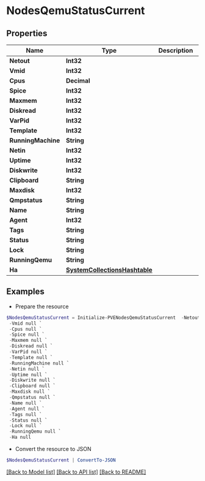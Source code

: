 # NodesQemuStatusCurrent
## Properties

Name | Type | Description | Notes
------------ | ------------- | ------------- | -------------
**Netout** | **Int32** |  | [optional] 
**Vmid** | **Int32** |  | [optional] 
**Cpus** | **Decimal** |  | [optional] 
**Spice** | **Int32** |  | [optional] 
**Maxmem** | **Int32** |  | [optional] 
**Diskread** | **Int32** |  | [optional] 
**VarPid** | **Int32** |  | [optional] 
**Template** | **Int32** |  | [optional] 
**RunningMachine** | **String** |  | [optional] 
**Netin** | **Int32** |  | [optional] 
**Uptime** | **Int32** |  | [optional] 
**Diskwrite** | **Int32** |  | [optional] 
**Clipboard** | **String** |  | [optional] 
**Maxdisk** | **Int32** |  | [optional] 
**Qmpstatus** | **String** |  | [optional] 
**Name** | **String** |  | [optional] 
**Agent** | **Int32** |  | [optional] 
**Tags** | **String** |  | [optional] 
**Status** | **String** |  | [optional] 
**Lock** | **String** |  | [optional] 
**RunningQemu** | **String** |  | [optional] 
**Ha** | [**SystemCollectionsHashtable**](.md) |  | [optional] 

## Examples

- Prepare the resource
```powershell
$NodesQemuStatusCurrent = Initialize-PVENodesQemuStatusCurrent  -Netout null `
 -Vmid null `
 -Cpus null `
 -Spice null `
 -Maxmem null `
 -Diskread null `
 -VarPid null `
 -Template null `
 -RunningMachine null `
 -Netin null `
 -Uptime null `
 -Diskwrite null `
 -Clipboard null `
 -Maxdisk null `
 -Qmpstatus null `
 -Name null `
 -Agent null `
 -Tags null `
 -Status null `
 -Lock null `
 -RunningQemu null `
 -Ha null
```

- Convert the resource to JSON
```powershell
$NodesQemuStatusCurrent | ConvertTo-JSON
```

[[Back to Model list]](../README.md#documentation-for-models) [[Back to API list]](../README.md#documentation-for-api-endpoints) [[Back to README]](../README.md)

